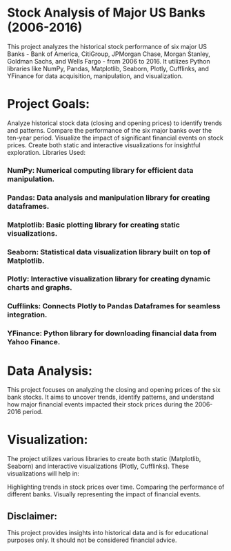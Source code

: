 # Stock Analysis of Major US Banks (2006-2016)

This project analyzes the historical stock performance of six major US Banks - Bank of America, CitiGroup, JPMorgan Chase, Morgan Stanley, Goldman Sachs, and Wells Fargo - from 2006 to 2016. It utilizes Python libraries like NumPy, Pandas, Matplotlib, Seaborn, Plotly, Cufflinks, and YFinance for data acquisition, manipulation, and visualization.

# Project Goals:

Analyze historical stock data (closing and opening prices) to identify trends and patterns.
Compare the performance of the six major banks over the ten-year period.
Visualize the impact of significant financial events on stock prices.
Create both static and interactive visualizations for insightful exploration.
Libraries Used:

### NumPy: Numerical computing library for efficient data manipulation.
### Pandas: Data analysis and manipulation library for creating dataframes.
### Matplotlib: Basic plotting library for creating static visualizations.
### Seaborn: Statistical data visualization library built on top of Matplotlib.
### Plotly: Interactive visualization library for creating dynamic charts and graphs.
### Cufflinks: Connects Plotly to Pandas Dataframes for seamless integration.
### YFinance: Python library for downloading financial data from Yahoo Finance.

# Data Analysis:

This project focuses on analyzing the closing and opening prices of the six bank stocks. It aims to uncover trends, identify patterns, and understand how major financial events impacted their stock prices during the 2006-2016 period.

# Visualization:

The project utilizes various libraries to create both static (Matplotlib, Seaborn) and interactive visualizations (Plotly, Cufflinks). These visualizations will help in:

Highlighting trends in stock prices over time.
Comparing the performance of different banks.
Visually representing the impact of financial events.

## Disclaimer:

This project provides insights into historical data and is for educational purposes only. It should not be considered financial advice.
